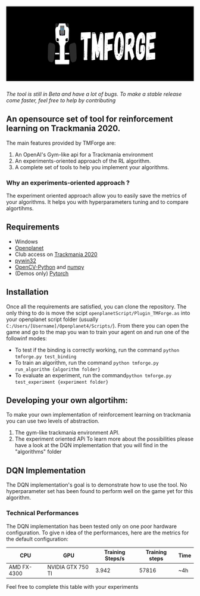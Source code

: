 # <img src="./medias/TMForge_Banner.png" width="1000" height="200" />
*The tool is still in Beta and have a lot of bugs. To make a stable release come faster, feel free to help by contributing*<br>

## An opensource set of tool for reinforcement learning on Trackmania 2020.
The main features provided by TMForge are:
1. An OpenAI's Gym-like api for a Trackmania environment
2. An experiments-oriented approach of the RL algorithm.
3. A complete set of tools to help you implement your algorithms.

### Why an experiments-oriented approach ?
The experiment oriented approach allow you to easily save the metrics of your algorithms. It helps you with hyperparameters tuning and to compare algortihms.

## Requirements
- Windows
- [Openplanet](https://openplanet.nl/)
- Club access on [Trackmania 2020](https://www.ubisoft.com/fr-fr/game/trackmania/trackmania)
- [pywin32](https://pypi.org/project/pywin32/)
- [OpenCV-Python](https://pypi.org/project/opencv-python/) and [numpy](https://numpy.org/)
- (Demos only) [Pytorch](https://pytorch.org/get-started/locally/)

## Installation
Once all the requirements are satisfied, you can clone the repository. The only thing to do is move the scipt `openplanetScript/Plugin_TMForge.as` into your openplanet script folder (usually `C:/Users/[Username]/Openplanet4/Scripts/`).
From there you can open the game and go to the map you wan to train your agent on and run one of the followinf modes:
- To test if the binding is correctly working, run the command `python tmforge.py test_binding`
- To train an algorithm, run the command `python tmforge.py run_algorithm {algorithm folder}`
- To evaluate an experiment, run the command`python tmforge.py test_experiment {experiment folder}`

## Developing your own algortihm:
To make your own implementation of reinforcement learning on trackmania you can use two levels of abstraction.
1. The gym-like trackmania environment API.
2. The experiment oriented APi
To learn more about the possibilities please have a look at the DQN implementation that you will find in the "algorithms" folder

## DQN Implementation
The DQN implementation's goal is to demonstrate how to use the tool. No hyperparameter set has been found to perform well on the game yet for this algorithm. 

### Technical Performances
The DQN implementation has been tested only on one poor hardware configuration. To give n idea of the performances, here are the metrics for the default configuration:

| CPU               | GPU               | Training Steps/s | Training steps     | Time               |
| ----------------- | ----------------- | ---------------- | ------------------ | ------------------ |
| AMD FX-4300       | NVIDIA GTX 750 TI | 3.942            | 57816              | ~4h                |

Feel free to complete this table with your experiments

